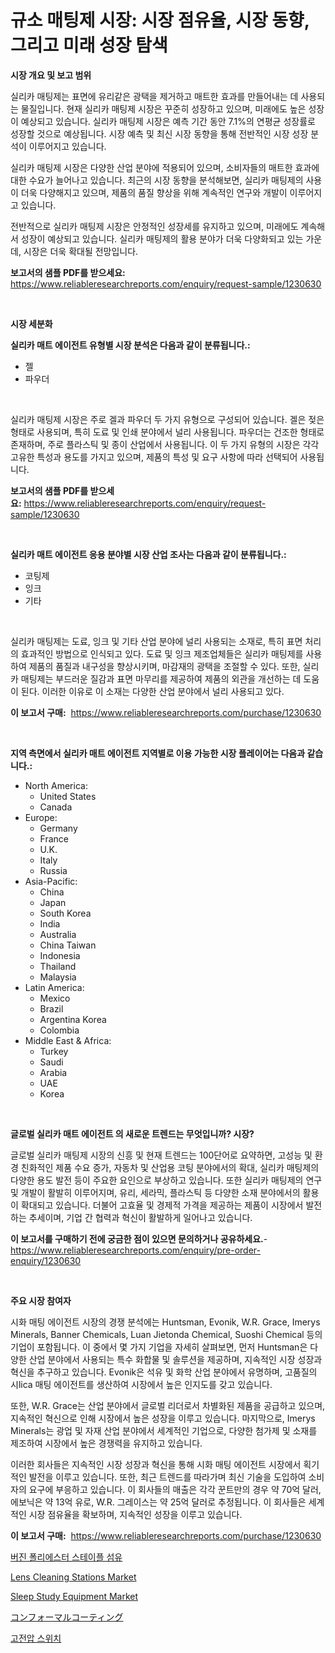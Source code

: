 <p><h1>규소 매팅제 시장: 시장 점유율, 시장 동향, 그리고 미래 성장 탐색</h1></p><p><strong>시장 개요 및 보고 범위</strong></p>
<p><p>실리카 매팅제는 표면에 유리같은 광택을 제거하고 매트한 효과를 만들어내는 데 사용되는 물질입니다. 현재 실리카 매팅제 시장은 꾸준히 성장하고 있으며, 미래에도 높은 성장이 예상되고 있습니다. 실리카 매팅제 시장은 예측 기간 동안 7.1%의 연평균 성장률로 성장할 것으로 예상됩니다. 시장 예측 및 최신 시장 동향을 통해 전반적인 시장 성장 분석이 이루어지고 있습니다.</p><p>실리카 매팅제 시장은 다양한 산업 분야에 적용되어 있으며, 소비자들의 매트한 효과에 대한 수요가 늘어나고 있습니다. 최근의 시장 동향을 분석해보면, 실리카 매팅제의 사용이 더욱 다양해지고 있으며, 제품의 품질 향상을 위해 계속적인 연구와 개발이 이루어지고 있습니다.</p><p>전반적으로 실리카 매팅제 시장은 안정적인 성장세를 유지하고 있으며, 미래에도 계속해서 성장이 예상되고 있습니다. 실리카 매팅제의 활용 분야가 더욱 다양화되고 있는 가운데, 시장은 더욱 확대될 전망입니다.</p></p>
<p><strong>보고서의 샘플 PDF를 받으세요:</strong> <a href="https://www.reliableresearchreports.com/enquiry/request-sample/1230630">https://www.reliableresearchreports.com/enquiry/request-sample/1230630</a></p>
<p>&nbsp;</p>
<p><strong>시장 세분화</strong></p>
<p><strong>실리카 매트 에이전트 유형별 시장 분석은 다음과 같이 분류됩니다.:</strong></p>
<p><ul><li>젤</li><li>파우더</li></ul></p>
<p>&nbsp;</p>
<p><p>실리카 매팅제 시장은 주로 겔과 파우더 두 가지 유형으로 구성되어 있습니다. 겔은 젖은 형태로 사용되며, 특히 도료 및 인쇄 분야에서 널리 사용됩니다. 파우더는 건조한 형태로 존재하며, 주로 플라스틱 및 종이 산업에서 사용됩니다. 이 두 가지 유형의 시장은 각각 고유한 특성과 용도를 가지고 있으며, 제품의 특성 및 요구 사항에 따라 선택되어 사용됩니다.</p></p>
<p><strong>보고서의 샘플 PDF를 받으세요:</strong>&nbsp;<a href="https://www.reliableresearchreports.com/enquiry/request-sample/1230630">https://www.reliableresearchreports.com/enquiry/request-sample/1230630</a></p>
<p>&nbsp;</p>
<p><strong> 실리카 매트 에이전트 응용 분야별 시장 산업 조사는 다음과 같이 분류됩니다.:</strong></p>
<p><ul><li>코팅제</li><li>잉크</li><li>기타</li></ul></p>
<p>&nbsp;</p>
<p><p>실리카 매팅제는 도료, 잉크 및 기타 산업 분야에 널리 사용되는 소재로, 특히 표면 처리의 효과적인 방법으로 인식되고 있다. 도료 및 잉크 제조업체들은 실리카 매팅제를 사용하여 제품의 품질과 내구성을 향상시키며, 마감재의 광택을 조절할 수 있다. 또한, 실리카 매팅제는 부드러운 질감과 표면 마무리를 제공하여 제품의 외관을 개선하는 데 도움이 된다. 이러한 이유로 이 소재는 다양한 산업 분야에서 널리 사용되고 있다.</p></p>
<p><strong>이 보고서 구매:</strong>&nbsp; <a href="https://www.reliableresearchreports.com/purchase/1230630">https://www.reliableresearchreports.com/purchase/1230630</a></p>
<p>&nbsp;</p>
<p><strong>지역 측면에서 실리카 매트 에이전트 지역별로 이용 가능한 시장 플레이어는 다음과 같습니다.:</strong></p>
<p><ul>
    <li>
        North America:
        <ul>
            <li>United States</li>
            <li>Canada</li>
        </ul>
    </li>
    <li>
        Europe:
        <ul>
            <li>Germany</li>
            <li>France</li>
            <li>U.K.</li>
            <li>Italy</li>
            <li>Russia</li>
        </ul>
    </li>
    <li>
        Asia-Pacific:
        <ul>
            <li>China</li>
            <li>Japan</li>
            <li>South Korea</li>
            <li>India</li>
            <li>Australia</li>
            <li>China Taiwan</li>
            <li>Indonesia</li>
            <li>Thailand</li>
            <li>Malaysia</li>
        </ul>
    </li>
    <li>
        Latin America:
        <ul>
            <li>Mexico</li>
            <li>Brazil</li>
            <li>Argentina Korea</li>
            <li>Colombia</li>
        </ul>
    </li>
    <li>
        Middle East & Africa:
        <ul>
            <li>Turkey</li>
            <li>Saudi</li>
            <li>Arabia</li>
            <li>UAE</li>
            <li>Korea</li>
        </ul>
    </li>
    </ul></p>
<p>&nbsp;</p>
<p><strong>글로벌 실리카 매트 에이전트 의 새로운 트렌드는 무엇입니까? 시장?</strong></p>
<p><p>글로벌 실리카 매팅제 시장의 신흥 및 현재 트렌드는 100단어로 요약하면, 고성능 및 환경 친화적인 제품 수요 증가, 자동차 및 산업용 코팅 분야에서의 확대, 실리카 매팅제의 다양한 용도 발전 등이 주요한 요인으로 부상하고 있습니다. 또한 실리카 매팅제의 연구 및 개발이 활발히 이루어지며, 유리, 세라믹, 플라스틱 등 다양한 소재 분야에서의 활용이 확대되고 있습니다. 더불어 고효율 및 경제적 가격을 제공하는 제품이 시장에서 발전하는 추세이며, 기업 간 협력과 혁신이 활발하게 일어나고 있습니다.</p></p>
<p><strong>이 보고서를 구매하기 전에 궁금한 점이 있으면 문의하거나 공유하세요.</strong>- <a href="https://www.reliableresearchreports.com/enquiry/pre-order-enquiry/1230630">https://www.reliableresearchreports.com/enquiry/pre-order-enquiry/1230630</a></p>
<p>&nbsp;</p>
<p><strong>주요 시장 참여자</strong></p>
<p><p>시화 매팅 에이전트 시장의 경쟁 분석에는 Huntsman, Evonik, W.R. Grace, Imerys Minerals, Banner Chemicals, Luan Jietonda Chemical, Suoshi Chemical 등의 기업이 포함됩니다. 이 중에서 몇 가지 기업을 자세히 살펴보면, 먼저 Huntsman은 다양한 산업 분야에서 사용되는 특수 화합물 및 솔루션을 제공하며, 지속적인 시장 성장과 혁신을 추구하고 있습니다. Evonik은 석유 및 화학 산업 분야에서 유명하며, 고품질의 시lica 매팅 에이전트를 생산하여 시장에서 높은 인지도를 갖고 있습니다.</p><p>또한, W.R. Grace는 산업 분야에서 글로벌 리더로서 차별화된 제품을 공급하고 있으며, 지속적인 혁신으로 인해 시장에서 높은 성장을 이루고 있습니다. 마지막으로, Imerys Minerals는 광업 및 자재 산업 분야에서 세계적인 기업으로, 다양한 첨가제 및 소재를 제조하여 시장에서 높은 경쟁력을 유지하고 있습니다.</p><p>이러한 회사들은 지속적인 시장 성장과 혁신을 통해 시화 매팅 에이전트 시장에서 획기적인 발전을 이루고 있습니다. 또한, 최근 트렌드를 따라가며 최신 기술을 도입하여 소비자의 요구에 부응하고 있습니다. 이 회사들의 매출은 각각 꾼트만의 경우 약 70억 달러, 에보닉은 약 13억 유로, W.R. 그레이스는 약 25억 달러로 추정됩니다. 이 회사들은 세계적인 시장 점유율을 확보하며, 지속적인 성장을 이루고 있습니다.</p></p>
<p><strong>이 보고서 구매:</strong>&nbsp;&nbsp;<a href="https://www.reliableresearchreports.com/purchase/1230630">https://www.reliableresearchreports.com/purchase/1230630</a></p>
<p><p><a href="https://github.com/vsn7qpua81q/Market-Research-Report-List-1/blob/main/60229203702.md">버진 폴리에스터 스테이플 섬유</a></p><p><a href="https://github.com/sonuprakash1/Market-Research-Report-List-1/blob/main/lens-cleaning-stations-market.md">Lens Cleaning Stations Market</a></p><p><a href="https://github.com/Whitneyboyettebo9kiw7yr13/Market-Research-Report-List-1/blob/main/sleep-study-equipment-market.md">Sleep Study Equipment Market</a></p><p><a href="https://github.com/adcxff01450218/Market-Research-Report-List-1/blob/main/40432974099.md">コンフォーマルコーティング</a></p><p><a href="https://medium.com/@zolajenkins98/%EA%B3%A0%EC%95%95-%EC%8A%A4%EC%9C%84%EC%B9%98-%EC%8B%9C%EC%9E%A5-%EB%B6%84%EC%84%9D-%EB%B0%8F-2024%EB%85%84%EB%B6%80%ED%84%B0-2031%EB%85%84%EA%B9%8C%EC%A7%80%EC%9D%98-%EC%98%88%EC%B8%A1-%EA%B7%9C%EB%AA%A8-68124ca3b5aa">고전압 스위치</a></p></p>
